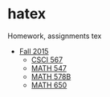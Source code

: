 hatex
=====

Homework, assignments tex

- [Fall 2015](2015_Fall)
    - [CSCI 567](2015_Fall/CSCI-567)
    - [MATH 547](2015_Fall/MATH-547)
    - [MATH 578B](2015_Fall/MATH-578B)
    - [MATH 650](2015_Fall/MATH-650)
